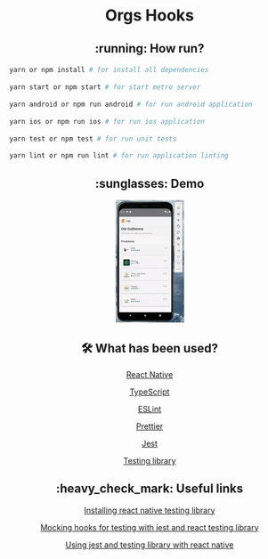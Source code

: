 <h1 align="center">Orgs Hooks</h1>

<h2 align="center">:running: How run?</h2>

```bash
yarn or npm install # for install all dependencies
```

```bash
yarn start or npm start # for start metro server
```

```bash
yarn android or npm run android # for run android application
```

```bash
yarn ios or npm run ios # for run ios application
```

```bash
yarn test or npm test # for run unit tests
```

```bash
yarn lint or npm run lint # for run application linting
```

<h2 align="center">:sunglasses: Demo</h2>

<p align="center">
  <img src="./demo.gif" alt="" />
</p>

<div align="center">
  <h2>🛠 What has been used?</h2>
  
  <p><a href="https://reactnative.dev/">React Native</a></p>
  <p><a href="https://www.typescriptlang.org/">TypeScript</a></p>
  <p><a href="https://eslint.org/">ESLint</a></p>
  <p><a href="https://prettier.io/">Prettier</a></p>
  <p><a href="https://jestjs.io/">Jest</a></p>
  <p><a href="https://testing-library.com/docs/">Testing library</a></p>
</div>

<div align="center">
  <h2>:heavy_check_mark: Useful links</h2>

  <p><a href="https://reactnativetesting.io/component/setup.html#installing-react-native-testing-library">Installing react native testing library</a></p>

  <p><a href="https://chanonroy.medium.com/mocking-hooks-for-testing-with-jest-and-react-testing-library-d34505616d12">Mocking hooks for testing with jest and react testing library</a></p>
  
  <p><a href="https://keyholesoftware.com/2020/11/30/using-jest-and-testing-library-with-react-native-part-v-styles-testing" />Using jest and testing library with react native</a></p>
</div>
